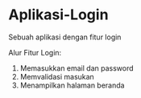 # Aplikasi-Login
Sebuah aplikasi dengan fitur login


Alur Fitur Login:
1. Memasukkan email dan password
2. Memvalidasi masukan
3. Menampilkan halaman beranda

